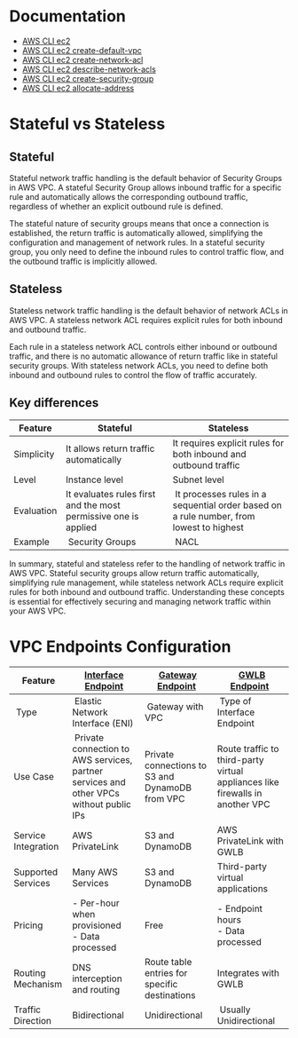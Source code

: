 # Documentation
- [AWS CLI ec2](https://docs.aws.amazon.com/cli/latest/reference/ec2/)
- [AWS CLI ec2 create-default-vpc](https://docs.aws.amazon.com/cli/latest/reference/ec2/create-default-vpc.html)
- [AWS CLI ec2 create-network-acl](https://docs.aws.amazon.com/cli/latest/reference/ec2/create-network-acl.html)
- [AWS CLI ec2 describe-network-acls](https://docs.aws.amazon.com/cli/latest/reference/ec2/describe-network-acls.html)
- [AWS CLI ec2 create-security-group](https://docs.aws.amazon.com/cli/latest/reference/ec2/create-security-group.html)
- [AWS CLI ec2 allocate-address](https://docs.aws.amazon.com/cli/latest/reference/ec2/allocate-address.html)

# Stateful vs Stateless
## Stateful
Stateful network traffic handling is the default behavior of Security Groups in AWS VPC. A stateful Security Group allows inbound traffic for a specific rule and automatically allows the corresponding outbound traffic, regardless of whether an explicit outbound rule is defined.

The stateful nature of security groups means that once a connection is established, the return traffic is automatically allowed, simplifying the configuration and management of network rules. In a stateful security group, you only need to define the inbound rules to control traffic flow, and the outbound traffic is implicitly allowed.

## Stateless
Stateless network traffic handling is the default behavior of network ACLs in AWS VPC. A stateless network ACL requires explicit rules for both inbound and outbound traffic.

Each rule in a stateless network ACL controls either inbound or outbound traffic, and there is no automatic allowance of return traffic like in stateful security groups. With stateless network ACLs, you need to define both inbound and outbound rules to control the flow of traffic accurately.

## Key differences
| Feature | Stateful | Stateless |
| ------- | -------- | --------- |
| Simplicity | It allows return traffic automatically | It requires explicit rules for both inbound and outbound traffic |
| Level | Instance level | Subnet level |
| Evaluation | It evaluates rules first and the most permissive one is applied | It processes rules in a sequential order based on a rule number, from lowest to highest |
| Example | Security Groups | NACL |

In summary, stateful and stateless refer to the handling of network traffic in AWS VPC. Stateful security groups allow return traffic automatically, simplifying rule management, while stateless network ACLs require explicit rules for both inbound and outbound traffic. Understanding these concepts is essential for effectively securing and managing network traffic within your AWS VPC.

# VPC Endpoints Configuration
| Feature | [Interface Endpoint](https://docs.aws.amazon.com/vpc/latest/privatelink/create-interface-endpoint.html) | [Gateway Endpoint](https://docs.aws.amazon.com/vpc/latest/privatelink/gateway-endpoints.html) | [GWLB Endpoint](https://docs.aws.amazon.com/vpc/latest/privatelink/gateway-load-balancer-endpoints.html) |
| ------- | ------------------ | ---------------- | ------------- |
| Type | Elastic Network Interface (ENI) | Gateway with VPC | Type of Interface Endpoint |
| Use Case | Private connection to AWS services, partner services and other VPCs without public IPs | Private connections to S3 and DynamoDB from VPC | Route traffic to third-party virtual appliances like firewalls in another VPC |
| Service Integration | AWS PrivateLink | S3 and DynamoDB | AWS PrivateLink with GWLB |
| Supported Services | Many AWS Services | S3 and DynamoDB | Third-party virtual applications |
| Pricing | - Per-hour when provisioned <br> - Data processed | Free | - Endpoint hours <br> - Data processed |
| Routing Mechanism | DNS interception and routing | Route table entries for specific destinations | Integrates with GWLB |
| Traffic Direction | Bidirectional | Unidirectional | Usually Unidirectional |

